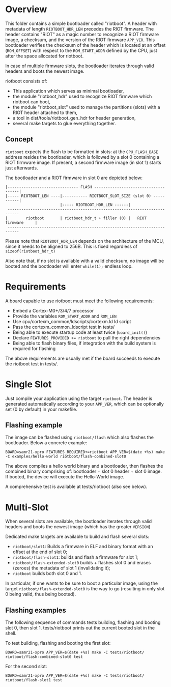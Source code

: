 # Overview
This folder contains a simple bootloader called "riotboot".
A header with metadata of length `RIOTBOOT_HDR_LEN` precedes
the RIOT firmware. The header contains "RIOT" as a magic
number to recognize a RIOT firmware image, a checksum, and
the version of the RIOT firmware `APP_VER`.
This bootloader verifies the checksum of the header which is located
at an offset (`ROM_OFFSET`) with respect to  the `ROM_START_ADDR`
defined by the CPU, just after the space allocated for riotboot.

In case of multiple firmware slots, the bootloader iterates through
valid headers and boots the newest image.

riotboot consists of:

  - This application which serves as minimal bootloader,
  - the module "riotboot_hdr" used to recognize RIOT firmware which riotboot
    can boot,
  - the module "riotboot_slot" used to manage the partitions (slots) with a
    RIOT header attached to them,
  - a tool in dist/tools/riotboot_gen_hdr for header generation,
  - several make targets to glue everything together.

## Concept
`riotboot` expects the flash to be formatted in slots: at the `CPU_FLASH_BASE`
address resides the bootloader, which is followed by a slot 0 containing a
RIOT firmware image. If present, a second firmware image (in slot 1) starts just
afterwards.

The bootloader and a RIOT firmware in slot 0 are depicted below:

```
|------------------------------- FLASH -------------------------------------|
|----- RIOTBOOT_LEN ----|----------- RIOTBOOT_SLOT_SIZE (slot 0) -----------|
                        |----- RIOTBOOT_HDR_LEN ------|
 ---------------------------------------------------------------------------
|        riotboot       | riotboot_hdr_t + filler (0) |   RIOT firmware     |
 ---------------------------------------------------------------------------
```

Please note that `RIOTBOOT_HDR_LEN` depends on the architecture of the
MCU, since it needs to be aligned to 256B. This is fixed regardless of
`sizeof(riotboot_hdr_t)`

Also note that, if no slot is available with a valid checksum,
no image will be booted and the bootloader will enter `while(1);` endless loop.

# Requirements
A board capable to use riotboot must meet the following requirements:

  - Embed a Cortex-M0+/3/4/7 processor
  - Provide the variables `ROM_START_ADDR` and `ROM_LEN`
  - Use cpu/cortexm_common/ldscripts/cortexm.ld ld script
  - Pass the cortexm_common_ldscript test in tests/
  - Being able to execute startup code at least twice (`board_init()`)
  - Declare `FEATURES_PROVIDED += riotboot` to pull the right dependencies
  - Being able to flash binary files, if integration with the build
    system is required for flashing

The above requirements are usually met if the board succeeds to execute
the riotboot test in tests/.

# Single Slot
Just compile your application using the target `riotboot`. The header
is generated automatically according to your `APP_VER`, which can be
optionally set (0 by default) in your makefile.


## Flashing example
The image can be flashed using `riotboot/flash` which also flashes
the bootloader. Below a concrete example:

`BOARD=samr21-xpro FEATURES_REQUIRED+=riotboot APP_VER=$(date +%s) make -C examples/hello-world riotboot/flash-combined-slot0`

The above compiles a hello world binary and a bootloader, then flashes the
combined binary comprising of: bootloader + slot 0 header + slot 0 image.
If booted, the device will execute the Hello-World image.

A comprehensive test is available at tests/riotboot (also see below).

# Multi-Slot

When several slots are available, the bootloader iterates through
valid headers and boots the newest image (which has the greater `VERSION`)

Dedicated make targets are available to build and flash several slots:

  - `riotboot/slot1`: Builds a firmware in ELF and binary format with
    an offset at the end of slot 0;
  - `riotboot/flash-slot1`: builds and flash a firmware for slot 1;
  - `riotboot/flash-extended-slot0` builds + flashes slot 0 and erases (zeroes)
    the metadata of slot 1 (invalidating it);
  - `riotboot` builds both slot 0 and 1.

In particular, if one wants to be sure to boot a particular image, using the
target `riotboot/flash-extended-slot0` is the way to go (resulting in only
slot 0 being valid, thus being booted).

## Flashing examples

The following sequence of commands tests building, flashing and booting slot 0,
then slot 1. tests/riotboot prints out the current booted slot in the shell.

To test building, flashing and booting the first slot:

`BOARD=samr21-xpro APP_VER=$(date +%s) make -C tests/riotboot/ riotboot/flash-combined-slot0 test`

For the second slot:

`BOARD=samr21-xpro APP_VER=$(date +%s) make -C tests/riotboot/ riotboot/flash-slot1 test`
